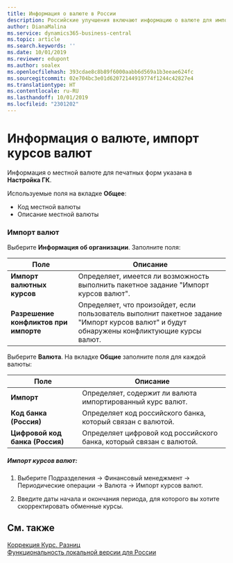 ```yaml
---
title: Информация о валюте в России
description: Российские улучшения включают информацию о валюте для импорта курсов валют.
author: DianaMalina
ms.service: dynamics365-business-central
ms.topic: article
ms.search.keywords: ''
ms.date: 10/01/2019
ms.reviewer: edupont
ms.author: soalex
ms.openlocfilehash: 393cdae8c8b89f6000aabb6d569a1b3eeae624fc
ms.sourcegitcommit: 02e704bc3e01d62072144919774f1244c42827e4
ms.translationtype: HT
ms.contentlocale: ru-RU
ms.lasthandoff: 10/01/2019
ms.locfileid: "2301202"
---
```

# <a name="currency-information-import-currency-rates"></a>Информация о валюте, импорт курсов валют

Информация о местной валюте для печатных форм указана в **Настройка ГК**.

Используемые поля на вкладке **Общее**:

- Код местной валюты
- Описание местной валюты

### <a name="import-currencies"></a>Импорт валют

Выберите **Информация об организации**. Заполните поля:

| Поле                          | Описание                                                  |
| ------------------------------ | ------------------------------------------------------------ |
| **Импорт валютных курсов**   | Определяет, имеется ли возможность выполнить пакетное задание "Импорт курсов валют". |
| **Разрешение конфликтов при импорте** | Определяет, что произойдет, если пользователь выполнит пакетное задание "Импорт курсов валют" и будут обнаружены конфликтующие курсы валют. |

Выберите **Валюта**. На вкладке **Общие** заполните поля для каждой валюты:

| Поле                    | Описание                                                  |
| ------------------------ | ------------------------------------------------------------ |
| **Импорт**               | Определяет, содержит ли валюта импортированный курс валют.     |
| **Код банка (Россия)**         | Определяет код российского банка, который связан с валютой. |
| **Цифровой код банка (Россия)** | Определяет цифровой код российского банка, который связан с валютой. |

##### <a name="import-currency-rates"></a>Импорт курсов валют:

1. Выберите Подразделения -> Финансовый менеджмент -> Периодические операции -> Валюта -> Импорт курсов валют.

2. Введите даты начала и окончания периода, для которого вы хотите скорректировать обменные курсы.

## <a name="see-also"></a>См. также

[Коррекция Курс. Разниц](Adjust-Exchange-Rates.md)  
[Функциональность локальной версии для России](russia-local-functionality.md)  
